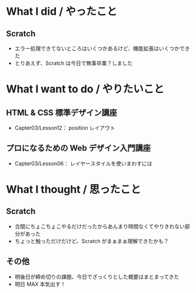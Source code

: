 # What I did / やったこと
## Scratch
- エラー処理できてないところはいくつかあるけど、機能拡張はいくつかできた
- とりあえず、Scratch は今日で無事卒業？しました

# What I want to do / やりたいこと
## HTML & CSS 標準デザイン講座
- Capter03/Lesson12： position レイアウト

## プロになるための Web デザイン入門講座
- Capter03/Lesson06： レイヤースタイルを使いまわすには

# What I thought / 思ったこと
## Scratch
- 合間にちょこちょこやるだけだったからあんまり時間なくてやりきれない部分があった
- ちょっと触っただけだけど、Scratch がまぁまぁ理解できたかも？

## その他
- 明後日が締め切りの課題、今日でざっくりとした概要はまとまってきた
- 明日 MAX 本気出す！
